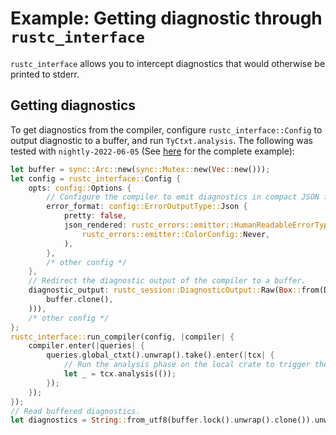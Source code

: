 # Example: Getting diagnostic through `rustc_interface`

`rustc_interface` allows you to intercept diagnostics that would otherwise be printed to stderr.

## Getting diagnostics

To get diagnostics from the compiler,
configure `rustc_interface::Config` to output diagnostic to a buffer,
and run `TyCtxt.analysis`. The following was tested
with <!-- date: 2022-06 --> `nightly-2022-06-05` (See [here][example]
for the complete example):

[example]: https://github.com/rust-lang/rustc-dev-guide/blob/master/examples/rustc-driver-getting-diagnostics.rs

```rust
let buffer = sync::Arc::new(sync::Mutex::new(Vec::new()));
let config = rustc_interface::Config {
    opts: config::Options {
        // Configure the compiler to emit diagnostics in compact JSON format.
        error_format: config::ErrorOutputType::Json {
            pretty: false,
            json_rendered: rustc_errors::emitter::HumanReadableErrorType::Default(
                rustc_errors::emitter::ColorConfig::Never,
            ),
        },
        /* other config */
    },
    // Redirect the diagnostic output of the compiler to a buffer.
    diagnostic_output: rustc_session::DiagnosticOutput::Raw(Box::from(DiagnosticSink(
        buffer.clone(),
    ))),
    /* other config */
};
rustc_interface::run_compiler(config, |compiler| {
    compiler.enter(|queries| {
        queries.global_ctxt().unwrap().take().enter(|tcx| {
            // Run the analysis phase on the local crate to trigger the type error.
            let _ = tcx.analysis(());
        });
    });
});
// Read buffered diagnostics.
let diagnostics = String::from_utf8(buffer.lock().unwrap().clone()).unwrap();
```
